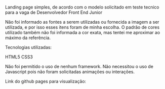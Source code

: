 Landing page simples, de acordo com o modelo solicitado em teste tecnico para a vaga de Desenvolvedor Front End Junior

Não foi informado as fontes a serem utilizadas ou fornecida a imagem a ser utilizada, e por isso esses itens foram de minha escolha. O padrão de cores utilizado também não foi informada a cor exata, mas tentei me aproximar ao máximo da referência.

Tecnologias utilizadas:

HTML5
CSS3

Não foi permitido o uso de nenhum framework.
Não necessitou o uso de Javascript pois não foram solicitadas animações ou interações.

Link do github pages para visualização:
